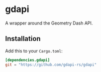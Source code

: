 # gdapi

A wrapper around the Geometry Dash API.

## Installation

Add this to your `Cargo.toml`:

```toml
[dependencies.gdapi]
git = "https://github.com/gdapi-rs/gdapi"
```
